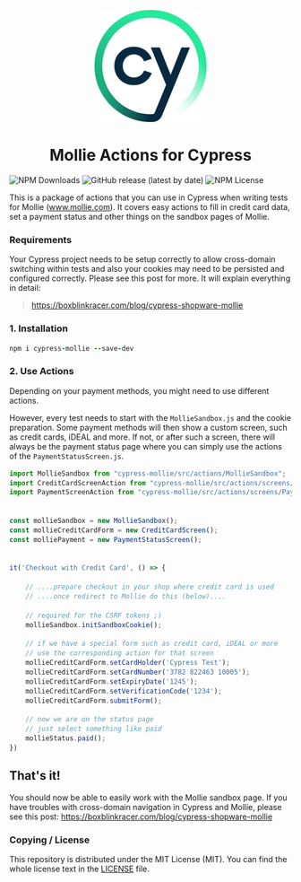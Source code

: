 <p align="center">
   <img width="200px" src="/assets/cypress.jpg">
</p>
<h1 align="center">Mollie Actions for Cypress</h1>


![NPM Downloads](https://badgen.net/npm/dt/cypress-mollie) ![GitHub release (latest by date)](https://img.shields.io/github/v/release/boxblinkracer/cypress-mollie) ![NPM License](https://img.shields.io/npm/l/cypress-mollie)

This is a package of actions that you can use in Cypress when writing tests for Mollie (www.mollie.com).
It covers easy actions to fill in credit card data, set a payment status and other things on the sandbox pages of Mollie.


### Requirements
Your Cypress project needs to be setup correctly to allow cross-domain switching within tests and also your cookies may need to be persisted and configured correctly.
Please see this post for more. It will explain everything in detail:

> https://boxblinkracer.com/blog/cypress-shopware-mollie



### 1. Installation

```ruby 
npm i cypress-mollie --save-dev
```


### 2. Use Actions
Depending on your payment methods, you might need to use different actions.

However, every test needs to start with the `MollieSandbox.js` and the cookie preparation.
Some payment methods will then show a custom screen, such as credit cards, iDEAL and more.
If not, or after such a screen, there will always be the payment status page where you can
simply use the actions of the `PaymentStatusScreen.js`.


```javascript 
import MollieSandbox from "cypress-mollie/src/actions/MollieSandbox";
import CreditCardScreenAction from "cypress-mollie/src/actions/screens/CreditCardScreen";
import PaymentScreenAction from "cypress-mollie/src/actions/screens/PaymentStatusScreen";


const mollieSandbox = new MollieSandbox();
const mollieCreditCardForm = new CreditCardScreen();
const molliePayment = new PaymentStatusScreen();


it('Checkout with Credit Card', () => {

    // ....prepare checkout in your shop where credit card is used
    // ....once redirect to Mollie do this (below)....
    
    // required for the CSRF tokens ;)
    mollieSandbox.initSandboxCookie();
    
    // if we have a special form such as credit card, iDEAL or more
    // use the corresponding action for that screen
    mollieCreditCardForm.setCardHolder('Cypress Test');
    mollieCreditCardForm.setCardNumber('3782 822463 10005');
    mollieCreditCardForm.setExpiryDate('1245');
    mollieCreditCardForm.setVerificationCode('1234');
    mollieCreditCardForm.submitForm();
    
    // now we are on the status page
    // just select something like paid
    mollieStatus.paid();
})
```

## That's it!

You should now be able to easily work with the Mollie sandbox page.
If you have troubles with cross-domain navigation in Cypress and Mollie, please see this post: https://boxblinkracer.com/blog/cypress-shopware-mollie


### Copying / License

This repository is distributed under the MIT License (MIT). You can find the whole license text in the [LICENSE](LICENSE) file.
